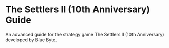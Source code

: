 # The Settlers II (10th Anniversary) Guide
An advanced guide for the strategy game The Settlers II (10th Anniversary) developed by Blue Byte.
